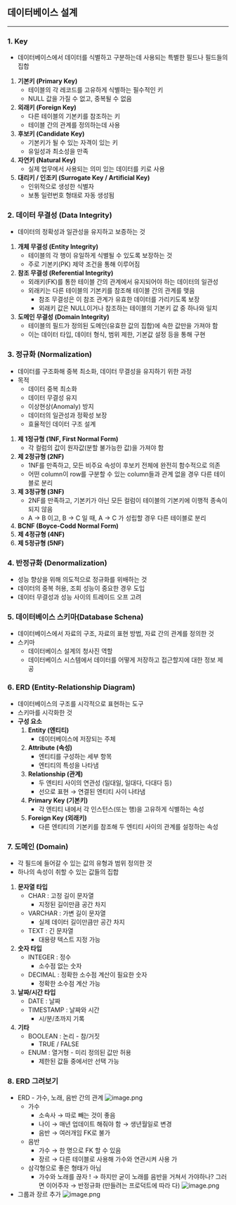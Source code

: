## 데이터베이스 설계

---

### 1. Key

- 데이터베이스에서 데이터를 식별하고 구분하는데 사용되는 특별한 필드나 필드들의 집합

1. **기본키 (Primary Key)**
   - 테이블의 각 레코드를 고유하게 식별하는 필수적인 키
   - NULL 값을 가질 수 없고, 중복될 수 없음
2. **외래키 (Foreign Key)**
   - 다른 테이블의 기본키를 참조하는 키
   - 테이블 간의 관계를 정의하는데 사용
3. **후보키 (Candidate Key)**
   - 기본키가 될 수 있는 자격이 있는 키
   - 유일성과 최소성을 만족
4. **자연키 (Natural Key)**
   - 실제 업무에서 사용되는 의미 있는 데이터를 키로 사용
5. **대리키 / 인조키 (Surrogate Key / Artificial Key)**
   - 인위적으로 생성한 식별자
   - 보통 일련번호 형태로 자동 생성됨

### 2. 데이터 무결성 (Data Integrity)

- 데이터의 정확성과 일관성을 유지하고 보증하는 것

1. **개체 무결성 (Entity Integrity)**
   - 테이블의 각 행이 유일하게 식별될 수 있도록 보장하는 것
   - 주로 기본키(PK) 제약 조건을 통해 이루어짐
2. **참조 무결성 (Referential Integrity)**
   - 외래키(FK)를 통한 테이블 간의 관계에서 유지되어야 하는 데이터의 일관성
   - 외래키는 다른 테이블의 기본키를 참조해 테이블 간의 관계를 맺음
     - 참조 무결성은 이 참조 관계가 유효한 데이터를 가리키도록 보장
     - 외래키 값은 NULL이거나 참조하는 테이블의 기본키 값 중 하나와 일치
3. **도메인 무결성 (Domain Integrity)**
   - 테이블의 필드가 정의된 도메인(유효한 값의 집합)에 속한 값만을 가져야 함
   - 이는 데이터 타입, 데이터 형식, 범위 제한, 기본값 설정 등을 통해 구현

### 3. 정규화 (Normalization)

- 데이터를 구조화해 중복 최소화, 데이터 무결성을 유지하기 위한 과정
- 목적
  - 데이터 중복 최소화
  - 데이터 무결성 유지
  - 이상현상(Anomaly) 방지
  - 데이터의 일관성과 정확성 보장
  - 효율적인 데이터 구조 설계

1. **제 1정규형 (1NF, First Normal Form)**
   - 각 컬럼의 값이 원자값(분할 불가능한 값)을 가져야 함
2. **제 2정규형 (2NF)**
   - 1NF를 만족하고, 모든 비주요 속성이 후보키 전체에 완전히 함수적으로 의존
   - 어떤 column이 row를 구분할 수 있는 column들과 관계 없을 경우 다른 테이블로 분리
3. **제 3정규형 (3NF)**
   - 2NF를 만족하고, 기본키가 아닌 모든 컬럼이 테이블의 기본키에 이행적 종속이 되지 않음
   - A → B 이고, B → C 일 때, A → C 가 성립할 경우 다른 테이블로 분리
4. **BCNF (Boyce-Codd Normal Form)**
5. **제 4정규형 (4NF)**
6. **제 5정규형 (5NF)**

### 4. 반정규화 (Denormalization)

- 성능 향상을 위해 의도적으로 정규화를 위배하는 것
- 데이터의 중복 허용, 조회 성능이 중요한 경우 도입
- 데이터 무결성과 성능 사이의 트레이드 오프 고려

### 5. 데이터베이스 스키마(Database Schena)

- 데이터베이스에서 자료의 구조, 자료의 표현 방법, 자료 간의 관계를 정의한 것
- 스키마
  - 데이터베이스 설계의 청사진 역할
  - 데이터베이스 시스템에서 데이터를 어떻게 저장하고 접근할지에 대한 정보 제공

### 6. ERD (Entity-Relationship Diagram)

- 데이터베이스의 구조를 시각적으로 표현하는 도구
- 스키마를 시각화한 것
- **구성 요소**
  1. **Entity (엔티티)**
     - 데이터베이스에 저장되는 주체
  2. **Attribute (속성)**
     - 엔티티를 구성하는 세부 항목
     - 엔티티의 특성을 나타냄
  3. **Relationship (관계)**
     - 두 엔티티 사이의 연관성 (일대일, 일대다, 다대다 등)
     - 선으로 표현 → 연결된 엔티티 사이 나타냄
  4. **Primary Key (기본키)**
     - 각 엔티티 내에서 각 인스턴스(또는 행)을 고유하게 식별하는 속성
  5. **Foreign Key (외래키)**
     - 다른 엔티티의 기본키를 참조해 두 엔티티 사이의 관계를 설정하는 속성

### 7. 도메인 (Domain)

- 각 필드에 들어갈 수 있는 값의 유형과 범위 정의한 것
- 하나의 속성이 취할 수 있는 값들의 집합

1. **문자열 타입**
   - CHAR : 고정 길이 문자열
     - 지정된 길이만큼 공간 차지
   - VARCHAR : 가변 길이 문자열
     - 실제 데이터 길이만큼만 공간 차지
   - TEXT : 긴 문자열
     - 대용량 텍스트 지정 가능
2. **숫자 타입**
   - INTEGER : 정수
     - 소수점 없는 숫자
   - DECIMAL : 정확한 소수점 계산이 필요한 숫자
     - 정확한 소수점 계산 가능
3. **날짜/시간 타입**
   - DATE : 날짜
   - TIMESTAMP : 날짜와 시간
     - 시/분/초까지 기록
4. **기타**
   - BOOLEAN : 논리 - 참/거짓
     - TRUE / FALSE
   - ENUM : 열거형 - 미리 정의된 값만 허용
     - 제한된 값들 중에서만 선택 가능

### 8. ERD 그려보기

- ERD - 가수, 노래, 음반 간의 관계
  ![image.png](./assets/day27_1.png)
  - 가수
    - 소속사 → 따로 빼는 것이 좋음
    - 나이 → 매년 업데이트 해줘야 함 → 생년월일로 변경
    - 음반 → 여러개임 FK로 불가
  - 음반
    - 가수 → 한 명으로 FK 할 수 있음
    - 장르 → 다른 테이블로 사용해 가수와 연관시켜 사용 가
  - 삼각형으로 좋은 형태가 아님
    - 가수와 노래를 끊자 ! → 하지만 굳이 노래를 음반을 거쳐서 가야하나? 그러면 이어주자
      → 반정규화 (만들려는 프로덕트에 따라 다)
  ![image.png](./assets/day27_2.png)
- 그룹과 장르 추가
  ![image.png](./assets/day27_3.png)
